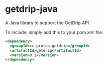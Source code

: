 # getdrip-java
A Java library to support the GetDrip API

To include, simply add this to your pom.xml file:
```xml
<dependency>
  <groupId>cc.protea.getdrip</groupId>
  <artifactId>getdrip</artifactId>
  <version>0.1</version>
</dependency>
```

